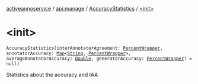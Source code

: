 [activeannoservice](../../index.md) / [api.manage](../index.md) / [AccuracyStatistics](index.md) / [&lt;init&gt;](./-init-.md)

# &lt;init&gt;

`AccuracyStatistics(interAnnotatorAgreement: `[`PercentWrapper`](../-percent-wrapper/index.md)`, annotatorAccuracy: `[`Map`](https://kotlinlang.org/api/latest/jvm/stdlib/kotlin.collections/-map/index.html)`<`[`String`](https://kotlinlang.org/api/latest/jvm/stdlib/kotlin/-string/index.html)`, `[`PercentWrapper`](../-percent-wrapper/index.md)`>, averageAnnotatorAccuracy: `[`Double`](https://kotlinlang.org/api/latest/jvm/stdlib/kotlin/-double/index.html)`, generatorAccuracy: `[`PercentWrapper`](../-percent-wrapper/index.md)`? = null)`

Statistics about the accuracy and IAA

